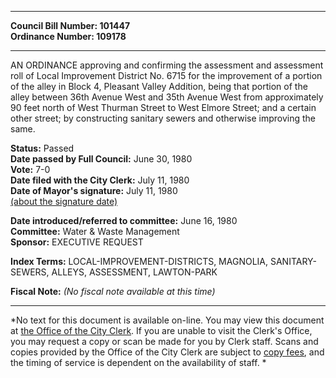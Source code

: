 * * * * *  
  
**Council Bill Number: [](#h0)[](#h2)101447**   
**Ordinance Number: 109178**  
  
* * * * *  
  
AN ORDINANCE approving and confirming the assessment and assessment roll of Local Improvement District No. 6715 for the improvement of a portion of the alley in Block 4, Pleasant Valley Addition, being that portion of the alley between 36th Avenue West and 35th Avenue West from approximately 90 feet north of West Thurman Street to West Elmore Street; and a certain other street; by constructing sanitary sewers and otherwise improving the same.  
  
**Status:** Passed   
**Date passed by Full Council:** June 30, 1980   
**Vote:** 7-0   
**Date filed with the City Clerk:** July 11, 1980   
**Date of Mayor's signature:** July 11, 1980   
[(about the signature date)](/~public/approvaldate.htm)   
  
  
**Date introduced/referred to committee:** June 16, 1980   
**Committee:** Water & Waste Management   
**Sponsor:** EXECUTIVE REQUEST   
  
**Index Terms:** LOCAL-IMPROVEMENT-DISTRICTS, MAGNOLIA, SANITARY-SEWERS, ALLEYS, ASSESSMENT, LAWTON-PARK  
  
**Fiscal Note:** *(No fiscal note available at this time)*  
  
* * * * *  
  
*No text for this document is available on-line. You may view this document at [the Office of the City Clerk](http://www.seattle.gov/leg/clerk/contactUs.htm). If you are unable to visit the Clerk's Office, you may request a copy or scan be made for you by Clerk staff. Scans and copies provided by the Office of the City Clerk are subject to [copy fees](http://clerk.seattle.gov/~public/clerkfees.htm), and the timing of service is dependent on the availability of staff. *  
  
  

